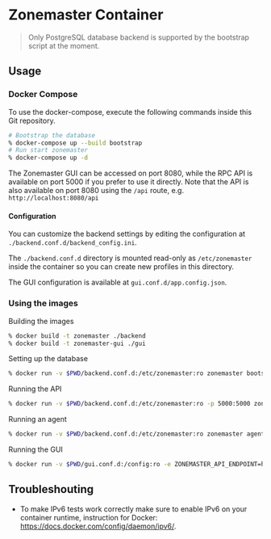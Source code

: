# Zonemaster Container

> Only PostgreSQL database backend is supported by the bootstrap script at the moment.

## Usage

### Docker Compose
To use the docker-compose, execute the following commands inside this Git repository.

```sh
# Bootstrap the database
% docker-compose up --build bootstrap
# Run start zonemaster
% docker-compose up -d
```

The Zonemaster GUI can be accessed on port 8080, while the RPC API is available
on port 5000 if you prefer to use it directly. Note that the API is also
available on port 8080 using the `/api` route, e.g. `http://localhost:8080/api`

#### Configuration

You can customize the backend settings by editing the configuration at
`./backend.conf.d/backend_config.ini`.

The `./backend.conf.d` directory is mounted read-only as `/etc/zonemaster`
inside the container so you can create new profiles in this directory.

The GUI configuration is available at `gui.conf.d/app.config.json`.


### Using the images

Building the images
```sh
% docker build -t zonemaster ./backend
% docker build -t zonemaster-gui ./gui
```

Setting up the database

```sh
% docker run -v $PWD/backend.conf.d:/etc/zonemaster:ro zonemaster bootstrap
```

Running the API

```sh
% docker run -v $PWD/backend.conf.d:/etc/zonemaster:ro -p 5000:5000 zonemaster api
```

Running an agent

```sh
% docker run -v $PWD/backend.conf.d:/etc/zonemaster:ro zonemaster agent
```

Running the GUI

```sh
% docker run -v $PWD/gui.conf.d:/config:ro -e ZONEMASTER_API_ENDPOINT=http://example.com:5000 -p 8080:80 zonemaster-gui
```

## Troubleshouting

* To make IPv6 tests work correctly make sure to enable IPv6 on your container
  runtime, instruction for Docker: <https://docs.docker.com/config/daemon/ipv6/>.
